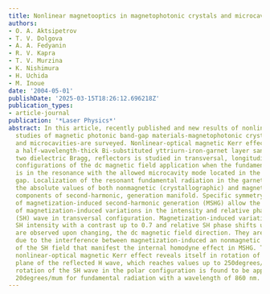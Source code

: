 ```yaml
---
title: Nonlinear magnetooptics in magnetophotonic crystals and microcavities
authors:
- O. A. Aktsipetrov
- T. V. Dolgova
- A. A. Fedyanin
- R. V. Kapra
- T. V. Murzina
- K. Nishimura
- H. Uchida
- M. Inoue
date: '2004-05-01'
publishDate: '2025-03-15T18:26:12.696218Z'
publication_types:
- article-journal
publication: '*Laser Physics*'
abstract: In this article, recently published and new results of nonlinear magnetooptical
  studies of magnetic photonic band-gap materials-magnetophotonic crystals (MPCs)
  and microcavities-are surveyed. Nonlinear-optical magnetic Kerr effect in MPC with
  a half-wavelength-thick Bi-substituted yttriurn-iron-garnet layer sandwiched between
  two dielectric Bragg, reflectors is studied in transversal, longitudinal, and polar
  configurations of the dc magnetic field application when the fundamental radiation
  is in the resonance with the allowed microcavity mode located in the photonic band
  gap. Localization of the resonant fundamental radiation in the garnet spacer enhances
  the absolute values of both nonmagnetic (crystallographic) and magnetization-induced
  components of second-harmonic, generation manifold. Specific symmetry properties
  of magnetization-induced second-harmonic generation (MSHG) allow the observation
  of magnetization-induced variations in the intensity and relative phase of the second-harmonic
  (SH) wave in transversal configuration. Magnetization-induced variations in the
  SH intensity with a contrast up to 0.7 and relative SH phase shifts up to 180degrees
  are observed upon changing, the dc magnetic field direction. They are odd in magnetization
  due to the interference between magnetization-induced an nonmagnetic components
  of the SH field that manifest the internal homodyne effect in MSHG. The longitudinal
  nonlinear-optical magnetic Kerr effect reveals itself in rotation of the polarization
  plane of the reflected H wave, which reaches values up to 250degrees/mum. The polarization
  rotation of the SH wave in the polar configuration is found to be approximately
  20degrees/mum for fundamental radiation with a wavelength of 860 nm.
---
```

